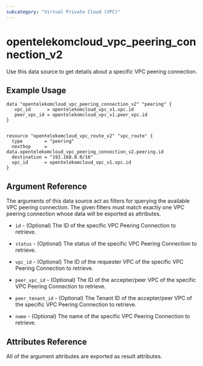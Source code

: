 ```yaml
---
subcategory: "Virtual Private Cloud (VPC)"
---
```


# opentelekomcloud_vpc_peering_connection_v2

Use this data source to get details about a specific VPC peering connection.

## Example Usage

```hcl
data "opentelekomcloud_vpc_peering_connection_v2" "peering" {
   vpc_id      = opentelekomcloud_vpc_v1.vpc.id
   peer_vpc_id = opentelekomcloud_vpc_v1.peer_vpc.id
}


resource "opentelekomcloud_vpc_route_v2" "vpc_route" {
  type        = "peering"
  nexthop     = data.opentelekomcloud_vpc_peering_connection_v2.peering.id
  destination = "192.168.0.0/16"
  vpc_id      = opentelekomcloud_vpc_v1.vpc.id
}
```


## Argument Reference

The arguments of this data source act as filters for querying the available VPC peering connection.
The given filters must match exactly one VPC peering connection whose data will be exported as attributes.

* `id` - (Optional) The ID of the specific VPC Peering Connection to retrieve.

* `status` - (Optional) The status of the specific VPC Peering Connection to retrieve.

* `vpc_id` - (Optional) The ID of the requester VPC of the specific VPC Peering Connection to retrieve.

* `peer_vpc_id` - (Optional)  The ID of the accepter/peer VPC of the specific VPC Peering Connection to retrieve.

* `peer_tenant_id` - (Optional) The Tenant ID of the accepter/peer VPC of the specific VPC Peering Connection to retrieve.

* `name` - (Optional) The name of the specific VPC Peering Connection to retrieve.


## Attributes Reference

All of the argument attributes are exported as result attributes.
